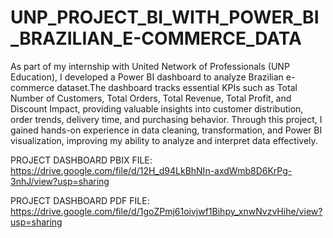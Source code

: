 # UNP_PROJECT_BI_WITH_POWER_BI_BRAZILIAN_E-COMMERCE_DATA

As part of my internship with United Network of Professionals (UNP Education), I developed a Power BI dashboard to analyze Brazilian e- commerce dataset.The dashboard tracks essential KPIs such as Total Number of Customers, Total Orders, Total Revenue, Total Profit, and Discount Impact, providing valuable insights into customer distribution, order trends, delivery time, and purchasing behavior. Through this project, I gained hands-on experience in data cleaning, transformation, and Power BI visualization, improving my ability to analyze and interpret data effectively.

PROJECT DASHBOARD PBIX FILE: https://drive.google.com/file/d/12H_d94LkBhNIn-axdWmb8D6KrPg-3nhJ/view?usp=sharing

PROJECT DASHBOARD PDF FILE: https://drive.google.com/file/d/1goZPmj61oivjwf1Bihpy_xnwNvzvHihe/view?usp=sharing
